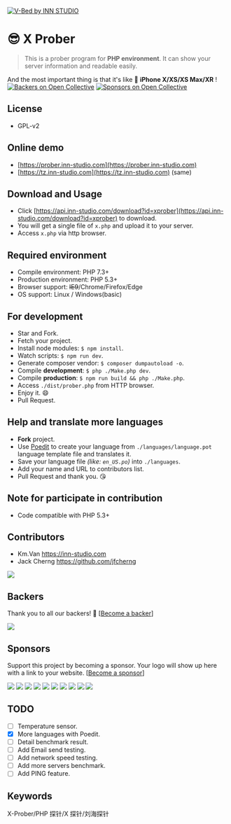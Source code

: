 [![V-Bed by INN STUDIO](https://wx3.sinaimg.cn/large/686ee05dly1fkvkxkwyhzj21gu0d2my8.jpg)](https://wx3.sinaimg.cn/large/686ee05dly1fkvkxkwyhzj21gu0d2my8.jpg)

# 😎 X Prober
> This is a prober program for **PHP environment**. It can show your server information and readable easily. 

And the most important thing is that it's like 📱 **iPhone X/XS/XS Max/XR** !
[![Backers on Open Collective](https://opencollective.com/x-prober/backers/badge.svg)](#backers)
 [![Sponsors on Open Collective](https://opencollective.com/x-prober/sponsors/badge.svg)](#sponsors) 


## License
* GPL-v2

## Online demo
- [https://prober.inn-studio.com](https://prober.inn-studio.com)
- [https://tz.inn-studio.com](https://tz.inn-studio.com) (same)

## Download and Usage
- Click [https://api.inn-studio.com/download?id=xprober](https://api.inn-studio.com/download?id=xprober) to download.
- You will get a single file of `x.php` and upload it to your server.
- Access `x.php` via http browser.

## Required environment
- Compile environment: PHP 7.3+
- Production environment: PHP 5.3+
- Browser support: <del>IE9</del>/Chrome/Firefox/Edge
- OS support: Linux / Windows(basic)

## For development
- Star and Fork.
- Fetch your project.
- Install node modules: `$ npm install`.
- Watch scripts: `$ npm run dev`.
- Generate composer vendor: `$ composer dumpautoload -o`.
- Compile **development**: `$ php ./Make.php dev`.
- Compile **production**: `$ npm run build && php ./Make.php`.
- Access `./dist/prober.php` from HTTP browser.
- Enjoy it. 😄
- Pull Request.

## Help and translate more languages
- **Fork** project.
- Use [Poedit](https://poedit.net/) to create your language from `./languages/language.pot` language template file and translates it.
- Save your language file *(like: `en_US.po`)* into `./languages`.
- Add your name and URL to contributors list. 
- Pull Request and thank you. 😘

## Note for participate in contribution
- Code compatible with PHP 5.3+

## Contributors
- Km.Van https://inn-studio.com
- Jack Cherng https://github.com/jfcherng

<a href="https://github.com/kmvan/x-prober/graphs/contributors"><img src="https://opencollective.com/x-prober/contributors.svg?width=890&button=false" /></a>


## Backers

Thank you to all our backers! 🙏 [[Become a backer](https://opencollective.com/x-prober#backer)]

<a href="https://opencollective.com/x-prober#backers" target="_blank"><img src="https://opencollective.com/x-prober/backers.svg?width=890"></a>


## Sponsors

Support this project by becoming a sponsor. Your logo will show up here with a link to your website. [[Become a sponsor](https://opencollective.com/x-prober#sponsor)]

<a href="https://opencollective.com/x-prober/sponsor/0/website" target="_blank"><img src="https://opencollective.com/x-prober/sponsor/0/avatar.svg"></a>
<a href="https://opencollective.com/x-prober/sponsor/1/website" target="_blank"><img src="https://opencollective.com/x-prober/sponsor/1/avatar.svg"></a>
<a href="https://opencollective.com/x-prober/sponsor/2/website" target="_blank"><img src="https://opencollective.com/x-prober/sponsor/2/avatar.svg"></a>
<a href="https://opencollective.com/x-prober/sponsor/3/website" target="_blank"><img src="https://opencollective.com/x-prober/sponsor/3/avatar.svg"></a>
<a href="https://opencollective.com/x-prober/sponsor/4/website" target="_blank"><img src="https://opencollective.com/x-prober/sponsor/4/avatar.svg"></a>
<a href="https://opencollective.com/x-prober/sponsor/5/website" target="_blank"><img src="https://opencollective.com/x-prober/sponsor/5/avatar.svg"></a>
<a href="https://opencollective.com/x-prober/sponsor/6/website" target="_blank"><img src="https://opencollective.com/x-prober/sponsor/6/avatar.svg"></a>
<a href="https://opencollective.com/x-prober/sponsor/7/website" target="_blank"><img src="https://opencollective.com/x-prober/sponsor/7/avatar.svg"></a>
<a href="https://opencollective.com/x-prober/sponsor/8/website" target="_blank"><img src="https://opencollective.com/x-prober/sponsor/8/avatar.svg"></a>
<a href="https://opencollective.com/x-prober/sponsor/9/website" target="_blank"><img src="https://opencollective.com/x-prober/sponsor/9/avatar.svg"></a>



## TODO

- [ ] Temperature sensor.
- [x] More languages with Poedit.
- [ ] Detail benchmark result.
- [ ] Add Email send testing.
- [ ] Add network speed testing.
- [ ] Add more servers benchmark.
- [ ] Add PING feature.

## Keywords
X-Prober/PHP 探针/X 探针/刘海探针
